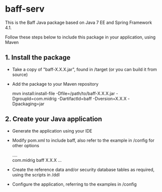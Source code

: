 # baff-serv

This is the Baff Java package based on Java 7 EE and Spring Framework 4.1.

Follow these steps below to include this package in your application, using Maven 

## 1. Install the package

+ Take a copy of "baff-X.X.X.jar", found in /target (or you can build it from source)
+ Add the package to your Maven repository
    
    mvn install:install-file -Dfile=/path/to/baff-X.X.X.jar -DgroupId=com.midrig -DartifactId=baff -Dversion=X.X.X -Dpackaging=jar

## 2. Create your Java application

+ Generate the application using your IDE

+ Modify pom.xml to include baff, also refer to the example in /config for other options

    ....    
    <dependency>
        <groupId>com.midrig</groupId>
        <artifactId>baff</artifactId>
        <version>X.X.X</version>
    </dependency>
    ...

+ Create the reference data and/or security database tables as required, using the scripts in /ddl

+ Configure the application, referring to the examples in /config
